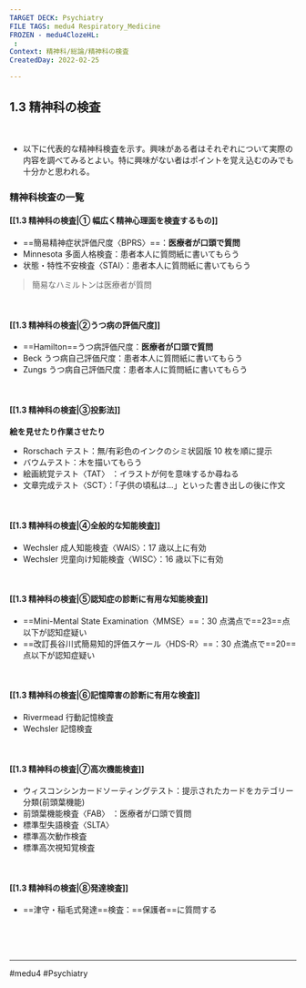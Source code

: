 ```yaml
---
TARGET DECK: Psychiatry
FILE TAGS: medu4 Respiratory_Medicine
FROZEN - medu4ClozeHL:
 : 
Context: 精神科/総論/精神科の検査
CreatedDay: 2022-02-25

---
```


## 1.3 精神科の検査

<br>

* 以下に代表的な精神科検査を示す。興味がある者はそれぞれについて実際の内容を調べてみるとよい。特に興味がない者はポイントを覚え込むのみでも十分かと思われる。

### 精神科検査の一覧

#### [[1.3 精神科の検査|① 幅広く精神心理面を検査するもの]]
* ==簡易精神症状評価尺度〈BPRS〉==：**医療者が口頭で質問**
* Minnesota 多面人格検査：患者本人に質問紙に書いてもらう
* 状態・特性不安検査〈STAI〉：患者本人に質問紙に書いてもらう
<!--ID: 1646551924773-->


>簡易なハミルトンは医療者が質問

<br>

#### [[1.3 精神科の検査|②うつ病の評価尺度]]
* ==Hamilton==うつ病評価尺度：**医療者が口頭で質問**
* Beck うつ病自己評価尺度：患者本人に質問紙に書いてもらう
* Zungs うつ病自己評価尺度：患者本人に質問紙に書いてもらう
<!--ID: 1646551924781-->




<br>

#### [[1.3 精神科の検査|③投影法]]
 **絵を見せたり作業させたり**
* Rorschach テスト：無/有彩色のインクのシミ状図版 10 枚を順に提示
* バウムテスト：木を描いてもらう
* 絵画統覚テスト〈TAT〉 ：イラストが何を意味するか尋ねる
* 文章完成テスト〈SCT〉：「子供の頃私は...」といった書き出しの後に作文



<br>

#### [[1.3 精神科の検査|④全般的な知能検査]]
* Wechsler 成人知能検査〈WAIS〉：17 歳以上に有効
* Wechsler 児童向け知能検査〈WISC〉：16 歳以下に有効


<br>

#### [[1.3 精神科の検査|⑤認知症の診断に有用な知能検査]]
* ==Mini-Mental State Examination〈MMSE〉==：30 点満点で==23==点以下が認知症疑い
* ==改訂長谷川式簡易知的評価スケール〈HDS-R〉==：30 点満点で==20==点以下が認知症疑い
<!--ID: 1646551924788-->


<br>

#### [[1.3 精神科の検査|⑥記憶障害の診断に有用な検査]]
* Rivermead 行動記憶検査
* Wechsler 記憶検査


<br>

#### [[1.3 精神科の検査|⑦高次機能検査]]
* ウィスコンシンカードソーティングテスト：提示されたカードをカテゴリー分類(前頭葉機能)
* 前頭葉機能検査〈FAB〉 ：医療者が口頭で質問
* 標準型失語検査〈SLTA〉 
* 標準高次動作検査 
* 標準高次視知覚検査


<br>

#### [[1.3 精神科の検査|⑧発達検査]]
* ==津守・稲毛式発達==検査：==保護者==に質問する
<!--ID: 1660003185845-->


<br><br><br>

---
#medu4 #Psychiatry